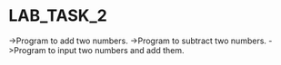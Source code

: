 # LAB_TASK_2
->Program to add two numbers.
->Program to subtract two numbers.
->Program to input two numbers and add them.
